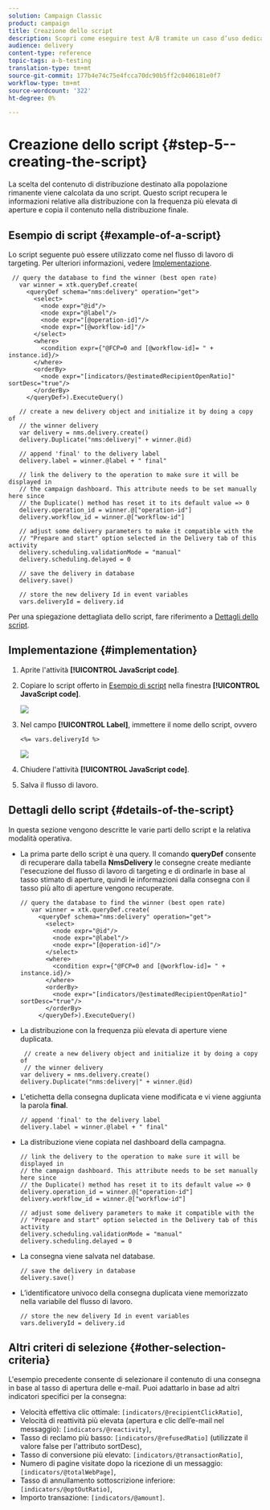 ```yaml
---
solution: Campaign Classic
product: campaign
title: Creazione dello script
description: Scopri come eseguire test A/B tramite un caso d’uso dedicato.
audience: delivery
content-type: reference
topic-tags: a-b-testing
translation-type: tm+mt
source-git-commit: 177b4e74c75e4fcca70dc90b5ff2c0406181e0f7
workflow-type: tm+mt
source-wordcount: '322'
ht-degree: 0%

---
```



# Creazione dello script {#step-5--creating-the-script}

La scelta del contenuto di distribuzione destinato alla popolazione rimanente viene calcolata da uno script. Questo script recupera le informazioni relative alla distribuzione con la frequenza più elevata di aperture e copia il contenuto nella distribuzione finale.

## Esempio di script {#example-of-a-script}

Lo script seguente può essere utilizzato come nel flusso di lavoro di targeting. Per ulteriori informazioni, vedere [Implementazione](#implementation).

```
 // query the database to find the winner (best open rate)
   var winner = xtk.queryDef.create(
     <queryDef schema="nms:delivery" operation="get">
       <select>
         <node expr="@id"/>
         <node expr="@label"/>
         <node expr="[@operation-id]"/>
         <node expr="[@workflow-id]"/>
       </select>
       <where>
         <condition expr={"@FCP=0 and [@workflow-id]= " + instance.id}/>
       </where>
       <orderBy>
         <node expr="[indicators/@estimatedRecipientOpenRatio]" sortDesc="true"/>
       </orderBy>
     </queryDef>).ExecuteQuery()
   
   // create a new delivery object and initialize it by doing a copy of
   // the winner delivery
   var delivery = nms.delivery.create()
   delivery.Duplicate("nms:delivery|" + winner.@id)

   // append 'final' to the delivery label
   delivery.label = winner.@label + " final"

   // link the delivery to the operation to make sure it will be displayed in
   // the campaign dashboard. This attribute needs to be set manually here since 
   // the Duplicate() method has reset it to its default value => 0
   delivery.operation_id = winner.@["operation-id"]
   delivery.workflow_id = winner.@["workflow-id"]

   // adjust some delivery parameters to make it compatible with the 
   // "Prepare and start" option selected in the Delivery tab of this activity
   delivery.scheduling.validationMode = "manual"
   delivery.scheduling.delayed = 0
 
   // save the delivery in database
   delivery.save()
 
   // store the new delivery Id in event variables
   vars.deliveryId = delivery.id
```

Per una spiegazione dettagliata dello script, fare riferimento a [Dettagli dello script](#details-of-the-script).

## Implementazione {#implementation}

1. Aprite l&#39;attività **[!UICONTROL JavaScript code]**.
1. Copiare lo script offerto in [Esempio di script](#example-of-a-script) nella finestra **[!UICONTROL JavaScript code]**.

   ![](assets/use_case_abtesting_configscript_002.png)

1. Nel campo **[!UICONTROL Label]**, immettere il nome dello script, ovvero

   ```
   <%= vars.deliveryId %>
   ```

   ![](assets/use_case_abtesting_configscript_003.png)

1. Chiudere l&#39;attività **[!UICONTROL JavaScript code]**.
1. Salva il flusso di lavoro.

## Dettagli dello script {#details-of-the-script}

In questa sezione vengono descritte le varie parti dello script e la relativa modalità operativa.

* La prima parte dello script è una query. Il comando **queryDef** consente di recuperare dalla tabella **NmsDelivery** le consegne create mediante l&#39;esecuzione del flusso di lavoro di targeting e di ordinarle in base al tasso stimato di aperture, quindi le informazioni dalla consegna con il tasso più alto di aperture vengono recuperate.

   ```
   // query the database to find the winner (best open rate)
      var winner = xtk.queryDef.create(
        <queryDef schema="nms:delivery" operation="get">
          <select>
            <node expr="@id"/>
            <node expr="@label"/>
            <node expr="[@operation-id]"/>
          </select>
          <where>
            <condition expr={"@FCP=0 and [@workflow-id]= " + instance.id}/>
          </where>
          <orderBy>
            <node expr="[indicators/@estimatedRecipientOpenRatio]" sortDesc="true"/>
          </orderBy>
        </queryDef>).ExecuteQuery()
   ```

* La distribuzione con la frequenza più elevata di aperture viene duplicata.

   ```
    // create a new delivery object and initialize it by doing a copy of
    // the winner delivery
   var delivery = nms.delivery.create()
   delivery.Duplicate("nms:delivery|" + winner.@id)
   ```

* L&#39;etichetta della consegna duplicata viene modificata e vi viene aggiunta la parola **final**.

   ```
   // append 'final' to the delivery label
   delivery.label = winner.@label + " final"
   ```

* La distribuzione viene copiata nel dashboard della campagna.

   ```
   // link the delivery to the operation to make sure it will be displayed in
   // the campaign dashboard. This attribute needs to be set manually here since 
   // the Duplicate() method has reset it to its default value => 0
   delivery.operation_id = winner.@["operation-id"]
   delivery.workflow_id = winner.@["workflow-id"]
   ```

   ```
   // adjust some delivery parameters to make it compatible with the 
   // "Prepare and start" option selected in the Delivery tab of this activity
   delivery.scheduling.validationMode = "manual"
   delivery.scheduling.delayed = 0
   ```

* La consegna viene salvata nel database.

   ```
   // save the delivery in database
   delivery.save()
   ```

* L’identificatore univoco della consegna duplicata viene memorizzato nella variabile del flusso di lavoro.

   ```
   // store the new delivery Id in event variables
   vars.deliveryId = delivery.id
   ```

## Altri criteri di selezione {#other-selection-criteria}

L&#39;esempio precedente consente di selezionare il contenuto di una consegna in base al tasso di apertura delle e-mail. Puoi adattarlo in base ad altri indicatori specifici per la consegna:

* Velocità effettiva clic ottimale: `[indicators/@recipientClickRatio]`,
* Velocità di reattività più elevata (apertura e clic dell’e-mail nel messaggio): `[indicators/@reactivity]`,
* Tasso di reclamo più basso: `[indicators/@refusedRatio]` (utilizzate il valore false per l&#39;attributo sortDesc),
* Tasso di conversione più elevato: `[indicators/@transactionRatio]`,
* Numero di pagine visitate dopo la ricezione di un messaggio: `[indicators/@totalWebPage]`,
* Tasso di annullamento sottoscrizione inferiore: `[indicators/@optOutRatio]`,
* Importo transazione: `[indicators/@amount]`.
